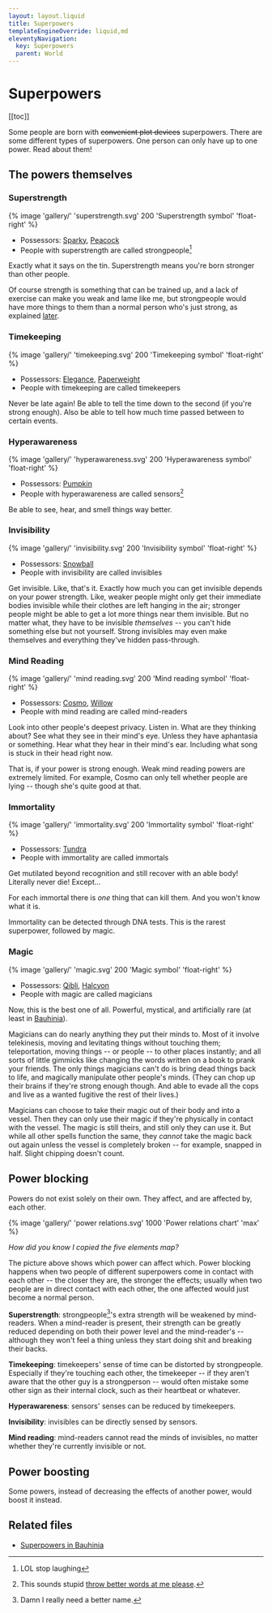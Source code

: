 ```yaml
---
layout: layout.liquid
title: Superpowers
templateEngineOverride: liquid,md
eleventyNavigation:
  key: Superpowers
  parent: World
---
```


# Superpowers

[[toc]]

Some people are born with ~~convenient plot devices~~ superpowers. There are some different types of superpowers. One person can only have up to one power. Read about them!

## The powers themselves

### Superstrength

{% image 'gallery/' 'superstrength.svg' 200 'Superstrength symbol' 'float-right' %}

- Possessors: [Sparky](/characters/sparky/), [Peacock](/characters/peacock/)
- People with superstrength are called strongpeople[^1]

[^1]: LOL stop laughing

Exactly what it says on the tin. Superstrength means you're born stronger than other people.

Of course strength is something that can be trained up, and a lack of exercise can make you weak and lame like me, but strongpeople would have more things to them than a normal person who's just strong, as explained [later](#power-blocking).

### Timekeeping

{% image 'gallery/' 'timekeeping.svg' 200 'Timekeeping symbol' 'float-right' %}

- Possessors: [Elegance](/characters/elegance/), [Paperweight](/characters/paperweight/)
- People with timekeeping are called timekeepers

Never be late again! Be able to tell the time down to the second (if you're strong enough). Also be able to tell how much time passed between to certain events.

### Hyperawareness

{% image 'gallery/' 'hyperawareness.svg' 200 'Hyperawareness symbol' 'float-right' %}

- Possessors: [Pumpkin](/characters/pumpkin/)
- People with hyperawareness are called sensors[^2]

[^2]: This sounds stupid [throw better words at me please](/contact/).

Be able to see, hear, and smell things way better.

### Invisibility

{% image 'gallery/' 'invisibility.svg' 200 'Invisibility symbol' 'float-right' %}

- Possessors: [Snowball](/characters/snowball/)
- People with invisibility are called invisibles

Get invisible. Like, that's it. Exactly how much you can get invisible depends on your power strength. Like, weaker people might only get their immediate bodies invisible while their clothes are left hanging in the air; stronger people might be able to get a lot more things near them invisible. But no matter what, they have to be invisible *themselves* -- you can't hide something else but not yourself. Strong invisibles may even make themselves and everything they've hidden pass-through.

### Mind Reading

{% image 'gallery/' 'mind reading.svg' 200 'Mind reading symbol' 'float-right' %}

- Possessors: [Cosmo](/characters/cosmo/), [Willow](/characters/willow/)
- People with mind reading are called mind-readers

Look into other people's deepest privacy. Listen in. What are they thinking about? See what they see in their mind's eye. Unless they have aphantasia or something. Hear what they hear in their mind's ear. Including what song is stuck in their head right now.

That is, if your power is strong enough. Weak mind reading powers are extremely limited. For example, Cosmo can only tell whether people are lying -- though she's quite good at that.

### Immortality

{% image 'gallery/' 'immortality.svg' 200 'Immortality symbol' 'float-right' %}

- Possessors: [Tundra](/characters/tundra/)
- People with immortality are called immortals

Get mutilated beyond recognition and still recover with an able body! Literally never die! Except...

For each immortal there is *one* thing that can kill them. And you won't know what it is.

Immortality can be detected through DNA tests. This is the rarest superpower, followed by magic.

### Magic

{% image 'gallery/' 'magic.svg' 200 'Magic symbol' 'float-right' %}

- Possessors: [Qibli](/characters/qibli/), [Halcyon](/characters/halcyon/)
- People with magic are called magicians

Now, this is the best one of all. Powerful, mystical, and artificially rare (at least in [Bauhinia](/world/bauhinia/)).

Magicians can do nearly anything they put their minds to. Most of it involve telekinesis, moving and levitating things without touching them; teleportation, moving things -- or people -- to other places instantly; and all sorts of little gimmicks like changing the words written on a book to prank your friends. The only things magicians can't do is bring dead things back to life, and magically manipulate other people's minds. (They can chop up their brains if they're strong enough though. And able to evade all the cops and live as a wanted fugitive the rest of their lives.)

Magicians can choose to take their magic out of their body and into a vessel. Then they can only use their magic if they're physically in contact with the vessel. The magic is still theirs, and still only they can use it. But while all other spells function the same, they *cannot* take the magic back out again unless the vessel is completely broken -- for example, snapped in half. Slight chipping doesn't count.

## Power blocking

Powers do not exist solely on their own. They affect, and are affected by, each other.

{% image 'gallery/' 'power relations.svg' 1000 'Power relations chart' 'max' %}

*How did you know I copied the five elements map?*

The picture above shows which power can affect which. Power blocking happens when two people of different superpowers come in contact with each other -- the closer they are, the stronger the effects; usually when two people are in direct contact with each other, the one affected would just become a normal person.

**Superstrength**: strongpeople[^3]'s extra strength will be weakened by mind-readers. When a mind-reader is present, their strength can be greatly reduced depending on both their power level and the mind-reader's -- although they won't feel a thing unless they start doing shit and breaking their backs.

[^3]: Damn I really need a better name.

**Timekeeping**: timekeepers' sense of time can be distorted by strongpeople. Especially if they're touching each other, the timekeeper -- if they aren't aware that the other guy is a strongperson -- would often mistake some other sign as their internal clock, such as their heartbeat or whatever.

**Hyperawareness**: sensors' senses can be reduced by timekeepers.

**Invisibility**: invisibles can be directly sensed by sensors.

**Mind reading**: mind-readers cannot read the minds of invisibles, no matter whether they're currently invisible or not.

## Power boosting

Some powers, instead of decreasing the effects of another power, would boost it instead.

## Related files

- [Superpowers in Bauhinia](/world/bauhinia/superpowers/)
